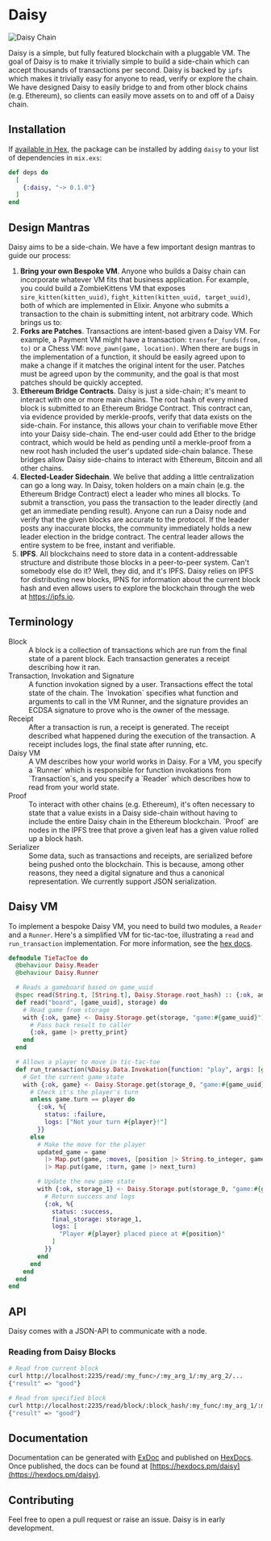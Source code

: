 # Daisy

![Daisy Chain](https://upload.wikimedia.org/wikipedia/commons/thumb/2/29/Daisy_chain.JPG/1200px-Daisy_chain.JPG)

Daisy is a simple, but fully featured blockchain with a pluggable VM. The goal of Daisy is to make it trivially simple to build a side-chain which can accept thousands of transactions per second. Daisy is backed by `ipfs` which makes it trivially easy for anyone to read, verify or explore the chain. We have designed Daisy to easily bridge to and from other block chains (e.g. Ethereum), so clients can easily move assets on to and off of a Daisy chain.

## Installation

If [available in Hex](https://hex.pm/docs/publish), the package can be installed
by adding `daisy` to your list of dependencies in `mix.exs`:

```elixir
def deps do
  [
    {:daisy, "~> 0.1.0"}
  ]
end
```

## Design Mantras

Daisy aims to be a side-chain. We have a few important design mantras to guide our process:

1. **Bring your own Bespoke VM**. Anyone who builds a Daisy chain can incorporate whatever VM fits that business application. For example, you could build a ZombieKittens VM that exposes `sire_kitten(kitten_uuid)`, `fight_kitten(kitten_uuid, target_uuid)`, both of which are implemented in Elixir. Anyone who submits a transaction to the chain is submitting intent, not arbitrary code. Which brings us to:
2. **Forks are Patches**. Transactions are intent-based given a Daisy VM. For example, a Payment VM might have a transaction: `transfer_funds(from, to)` or a Chess VM: `move_pawn(game, location)`. When there are bugs in the implementation of a function, it should be easily agreed upon to make a change if it matches the original intent for the user. Patches must be agreed upon by the community, and the goal is that most patches should be quickly accepted.
3. **Ethereum Bridge Contracts**. Daisy is just a side-chain; it's meant to interact with one or more main chains. The root hash of every mined block is submitted to an Ethereum Bridge Contract. This contract can, via evidence provided by merkle-proofs, verify that data exists on the side-chain. For instance, this allows your chain to verifiable move Ether into your Daisy side-chain. The end-user could add Ether to the bridge contract, which would be held as pending until a merkle-proof from a new root hash included the user's updated side-chain balance. These bridges allow Daisy side-chains to interact with Ethereum, Bitcoin and all other chains.
4. **Elected-Leader Sidechain**. We belive that adding a little centralization can go a long way. In Daisy, token holders on a main chain (e.g. the Ethereum Bridge Contract) elect a leader who mines all blocks. To submit a transction, you pass the transaction to the leader directly (and get an immediate pending result). Anyone can run a Daisy node and verify that the given blocks are accurate to the protocol. If the leader posts any inaccurate blocks, the community immediately holds a new leader election in the bridge contract. The central leader allows the entire system to be free, instant and verifiable.
5. **IPFS**. All blockchains need to store data in a content-addressable structure and distribute those blocks in a peer-to-peer system. Can't somebody else do it? Well, they did, and it's IPFS. Daisy relies on IPFS for distributing new blocks, IPNS for information about the current block hash and even allows users to explore the blockchain through the web at https://ipfs.io.

## Terminology

<dl>
  <dt>Block</dt>
  <dd>A block is a collection of transactions which are run from the final state of a parent block. Each transaction generates a receipt describing how it ran.</dd>

  <dt>Transaction, Invokation and Signature</dt>
  <dd>A function invokation signed by a user. Transactions effect the total state of the chain. The `Invokation` specifies what function and arguments to call in the VM Runner, and the signature provides an ECDSA signature to prove who is the owner of the message.</dd>

  <dt>Receipt</dt>
  <dd>After a transaction is run, a receipt is generated. The receipt described what happened during the execution of the transaction. A receipt includes logs, the final state after running, etc.</dd>

  <dt>Daisy VM</dt>
  <dd>A VM describes how your world works in Daisy. For a VM, you specify a `Runner` which is responsible for function invokations from `Transaction`s, and you specify a `Reader` which describes how to read from your world state.</dd>

  <dt>Proof</dt>
  <dd>To interact with other chains (e.g. Ethereum), it's often necessary to state
  that a value exists in a Daisy side-chain without having to include the entire Daisy chain in the Ethereum blockchain. `Proof` are nodes in the IPFS tree that prove a given leaf has a given value rolled up a block hash.</dd>

  <dt>Serializer</dt>
  <dd>Some data, such as transactions and receipts, are serialized before being pushed onto the blockchain. This is because, among other reasons, they need a digital signature and thus a canonical representation. We currently support JSON serialization.</dd>
</dl>

## Daisy VM

To implement a bespoke Daisy VM, you need to build two modules, a `Reader` and a `Runner`. Here's a simplified VM for tic-tac-toe, illustrating a `read` and `run_transaction` implementation. For more information, see the [hex docs](https://hexdocs.pm/daisy).

```elixir
defmodule TieTacToe do
  @behaviour Daisy.Reader
  @behaviour Daisy.Runner

  # Reads a gameboard based on game_uuid
  @spec read(String.t, [String.t], Daisy.Storage.root_hash) :: {:ok, any()} | {:erorr, any()}
  def read("board", [game_uuid], storage) do
    # Read game from storage
    with {:ok, game} <- Daisy.Storage.get(storage, "game:#{game_uuid}") |> deserialize do
      # Pass back result to caller
      {:ok, game |> pretty_print}
    end
  end

  # Allows a player to move in tic-tac-toe
  def run_transaction(%Daisy.Data.Invokation{function: "play", args: [game_uuid, position]}, storage_0, player) do
    # Get the current game state
    with {:ok, game} <- Daisy.Storage.get(storage_0, "game:#{game_uuid}") |> deserialize do
      # Check it's the player's turn
      unless game.turn == player do
        {:ok, %{
          status: :failure,
          logs: ["Not your turn #{player}!"]
        }}
      else
        # Make the move for the player
        updated_game = game
          |> Map.put(game, :moves, [position |> String.to_integer, game.moves])
          |> Map.put(game, :turn, game |> next_turn)

        # Update the new game state
        with {:ok, storage_1} <- Daisy.Storage.put(storage_0, "game:#{game_uuid}", updated_game |> serialize) do
          # Return success and logs
          {:ok, %{
            status: :success,
            final_storage: storage_1,
            logs: [
              "Player #{player} placed piece at #{position}"
            ]
          }}
        end
      end
    end
  end
end
```

## API

Daisy comes with a JSON-API to communicate with a node.

### Reading from Daisy Blocks

```bash
# Read from current block
curl http://localhost:2235/read/:my_func>/:my_arg_1/:my_arg_2/...
{"result" => "good"}

# Read from specified block
curl http://localhost:2235/read/block/:block_hash/:my_func/:my_arg_1/:my_arg_2/...
{"result" => "good"}
```

## Documentation

Documentation can be generated with [ExDoc](https://github.com/elixir-lang/ex_doc)
and published on [HexDocs](https://hexdocs.pm). Once published, the docs can
be found at [https://hexdocs.pm/daisy](https://hexdocs.pm/daisy).

## Contributing

Feel free to open a pull request or raise an issue. Daisy is in early development.